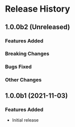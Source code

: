 # Release History

## 1.0.0b2 (Unreleased)

### Features Added

### Breaking Changes

### Bugs Fixed

### Other Changes

## 1.0.0b1 (2021-11-03)

### Features Added
* Initial release
